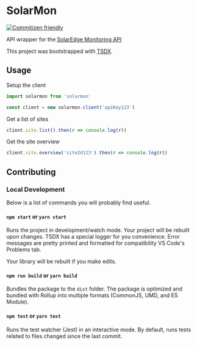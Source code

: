 # SolarMon

[![Commitizen friendly](https://img.shields.io/badge/commitizen-friendly-brightgreen.svg)](http://commitizen.github.io/cz-cli/)


API wrapper for the [SolarEdge Monitoring API](https://www.solaredge.com/sites/default/files/se_monitoring_api.pdf)

This project was bootstrapped with [TSDX](https://github.com/jaredpalmer/tsdx).

## Usage

Setup the client

```javascript
import solarmon from 'solarmon'

const client = new solarmon.client('apiKey123')
```

Get a list of sites

```javascript
client.site.list().then(r => console.log(r))
```

Get the site overview

```javascript
client.site.overview('siteId123').then(r => console.log(r))
```
## Contributing

### Local Development

Below is a list of commands you will probably find useful.

#### `npm start` or `yarn start`

Runs the project in development/watch mode. Your project will be rebuilt upon changes. TSDX has a special logger for you convenience. Error messages are pretty printed and formatted for compatibility VS Code's Problems tab.

Your library will be rebuilt if you make edits.

#### `npm run build` or `yarn build`

Bundles the package to the `dist` folder.
The package is optimized and bundled with Rollup into multiple formats (CommonJS, UMD, and ES Module).

#### `npm test` or `yarn test`

Runs the test watcher (Jest) in an interactive mode.
By default, runs tests related to files changed since the last commit.
